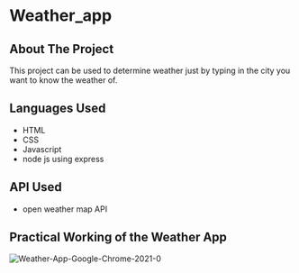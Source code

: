 # Weather_app
## About The Project
This project can be used to determine weather just by typing in the city you want to know the weather of. 
## Languages Used
* HTML
* CSS
* Javascript
* node js using express
## API Used
* open weather map API
## Practical Working of the Weather App
![Weather-App-Google-Chrome-2021-0](https://user-images.githubusercontent.com/70524989/105244836-137bc580-5b97-11eb-9a3e-22d8a59f2157.gif)
